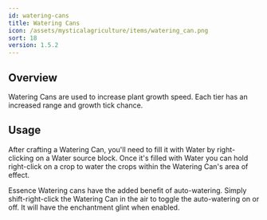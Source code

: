```yaml
---
id: watering-cans
title: Watering Cans
icon: /assets/mysticalagriculture/items/watering_can.png
sort: 18
version: 1.5.2
---
```


## Overview

Watering Cans are used to increase plant growth speed. Each tier has an increased range and growth tick chance.

## Usage

After crafting a Watering Can, you'll need to fill it with Water by right-clicking on a Water source block. Once it's filled with Water you can hold right-click on a crop to water the crops within the Watering Can's area of effect.

Essence Watering cans have the added benefit of auto-watering. Simply shift-right-click the Watering Can in the air to toggle the auto-watering on or off. It will have the enchantment glint when enabled.
